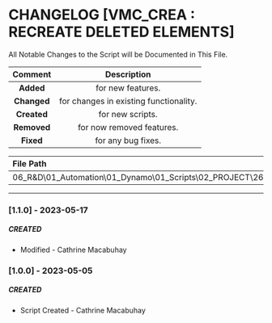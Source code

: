 # CHANGELOG [VMC_CREA : RECREATE DELETED ELEMENTS]
All Notable Changes to the Script will be Documented in This File.

| Comment | Description |
| :--: | :--: |
| **Added**  | for new features. |
|**Changed** |for changes in existing functionality. |
|**Created** | for new scripts. |
|**Removed** |for now removed features. |
|**Fixed** |for any bug fixes. |

| File Path | 
| :-- |
|06_R&D\01_Automation\01_Dynamo\01_Scripts\02_PROJECT\263_VMC\CREATOR|
------------------------------------------------------------------
### [1.1.0] - 2023-05-17
##### CREATED
- Modified - Cathrine Macabuhay

### [1.0.0] - 2023-05-05
##### CREATED
- Script Created - Cathrine Macabuhay